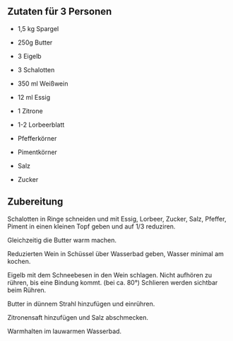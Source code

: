 ## Zutaten für 3 Personen

* 1,5 kg Spargel

* 250g Butter
* 3 Eigelb
* 3 Schalotten
* 350 ml Weißwein
* 12 ml Essig
* 1 Zitrone
* 1-2 Lorbeerblatt
* Pfefferkörner
* Pimentkörner
* Salz
* Zucker

## Zubereitung

Schalotten in Ringe schneiden und mit Essig, Lorbeer, Zucker, Salz, Pfeffer, Piment in einen kleinen Topf geben und auf 1/3 reduziren.

Gleichzeitig die Butter warm machen.

Reduzierten Wein in Schüssel über Wasserbad geben, Wasser minimal am kochen.

Eigelb mit dem Schneebesen in den Wein schlagen. Nicht aufhören zu rühren, bis eine Bindung kommt. (bei ca. 80°) Schlieren werden sichtbar beim Rühren.

Butter in dünnem Strahl hinzufügen und einrühren.

Zitronensaft hinzufügen und Salz abschmecken.

Warmhalten im lauwarmen Wasserbad.



